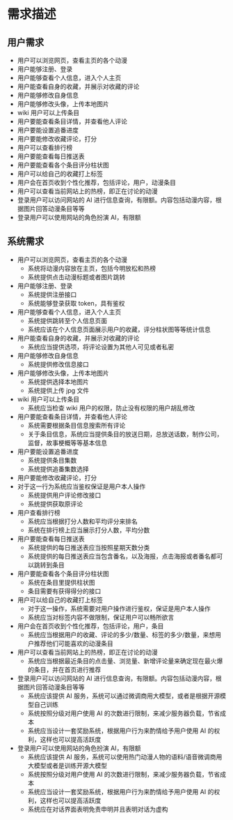 # 需求描述

## 用户需求

- 用户可以浏览网页，查看主页的各个动漫
- 用户能够注册、登录
- 用户能够查看个人信息，进入个人主页
- 用户能查看自身的收藏，并展示对收藏的评论
- 用户能够修改自身信息
- 用户能够修改头像，上传本地图片
- wiki 用户可以上传条目
- 用户要能查看条目详情，并查看他人评论
- 用户要能设置追番进度
- 用户要能修改收藏评论，打分
- 用户可以查看排行榜
- 用户要能查看每日推送表
- 用户要能查看各个条目评分柱状图
- 用户可以给自己的收藏打上标签
- 用户会在首页收到个性化推荐，包括评论，用户，动漫条目
- 用户可以查看当前网站上的热榜，即正在讨论的动漫
- 登录用户可以访问网站的 AI 进行信息查询，有限额。内容包括动漫内容，根据图片回答动漫条目等等
- 登录用户可以使用网站的角色扮演 AI，有限额

## 系统需求

- 用户可以浏览网页，查看主页的各个动漫
  - 系统将动漫内容放在主页，包括今明放松和热榜
  - 系统提供点击动漫标题或者图片跳转
- 用户能够注册、登录
  - 系统提供注册接口
  - 系统能够登录获取 token，具有鉴权
- 用户能够查看个人信息，进入个人主页
  - 系统提供跳转至个人信息页面
  - 系统应该在个人信息页面展示用户的收藏，评分柱状图等等统计信息
- 用户能查看自身的收藏，并展示对收藏的评论
  - 系统应当提供选项，将评论设置为其他人可见或者私密
- 用户能够修改自身信息
  - 系统提供修改信息接口
- 用户能够修改头像，上传本地图片
  - 系统提供选择本地图片
  - 系统提供上传 jpg 文件
- wiki 用户可以上传条目
  - 系统应当检查 wiki 用户的权限，防止没有权限的用户胡乱修改
- 用户要能查看条目详情，并查看他人评论
  - 系统需要根据条目信息搜索所有评论
  - 关于条目信息，系统应当提供条目的放送日期，总放送话数，制作公司，监督，故事梗概等等基本信息
- 用户要能设置追番进度
  - 系统提供条目集数
  - 系统提供追番集数选择
- 用户要能修改收藏评论，打分
- 对于这一行为系统应当鉴权保证是用户本人操作
  - 系统提供用户评论修改接口
  - 系统提供获取原评论
- 用户查看排行榜
  - 系统应当根据打分人数和平均评分来排名
  - 系统在排行榜上应当展示打分人数，平均分数
- 用户要能查看每日推送表
  - 系统提供的每日推送表应当按照星期天数分类
  - 系统提供的每日推送表应当包含番名，以及海报，点击海报或者番名都可以跳转到条目
- 用户要能查看各个条目评分柱状图
  - 系统在条目里提供柱状图
  - 条目需要有获得得分的接口
- 用户可以给自己的收藏打上标签
  - 对于这一操作，系统需要对用户操作进行鉴权，保证是用户本人操作
  - 系统应当对标签内容不做限制，保证用户可以畅所欲言
- 用户会在首页收到个性化推荐，包括评论，用户，条目
  - 系统应当根据用户的收藏、评论的多少/数量、标签的多少/数量，来想用户推荐他们可能喜欢的动漫条目
- 用户可以查看当前网站上的热榜，即正在讨论的动漫
  - 系统应当根据最近条目的点击量、浏览量、新增评论量来确定现在最火爆的条目，并在首页进行推荐
- 登录用户可以访问网站的 AI 进行信息查询，有限额。内容包括动漫内容，根据图片回答动漫条目等等
  - 系统应该提供 AI 服务，系统可以通过微调商用大模型，或者是根据开源模型自己训练
  - 系统按照分级对用户使用 AI 的次数进行限制，来减少服务器负载，节省成本
  - 系统应当设计一套奖励系统，根据用户行为来酌情给予用户使用 AI 的权利，这样也可以提高活跃度
- 登录用户可以使用网站的角色扮演 AI，有限额
  - 系统应该提供 AI 服务，系统可以使用热门动漫人物的语料/语音微调商用大模型或者是训练开源大模型
  - 系统按照分级对用户使用 AI 的次数进行限制，来减少服务器负载，节省成本
  - 系统应当设计一套奖励系统，根据用户行为来酌情给予用户使用 AI 的权利，这样也可以提高活跃度
  - 系统应在对话界面表明免责申明并且表明对话为虚构
